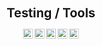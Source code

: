 <div align="center">

# Testing / Tools

<a href="https://jestjs.io/pt-BR/"><img src="https://img.shields.io/badge/-JEST-008204?style=plastic&logo=jest&logoColor=white" height="22" alt="JEST"/></a>
<a href="https://eslint.org"><img src="https://img.shields.io/badge/ESLint-4B3263?style=plastic&logo=eslint&logoColor=white" height="22" alt="ESLint"/></a>
<a href="https://insomnia.rest/download"><img src="https://img.shields.io/badge/Insomnia-black?style=plastic&logo=insomnia&logoColor=5849BE" height="22" alt="Insomnia"/></a>
<a href="https://www.postman.com"><img src="https://img.shields.io/badge/Postman-FF6C37?style=plastic&logo=postman&logoColor=white" height="22" alt="Postman"/></a>
<a href="https://grafana.com"><img src="https://img.shields.io/badge/grafana-%23F46800.svg?style=plastic&logo=grafana&logoColor=white" height="22" alt="Grafana"/></a>

</div>
